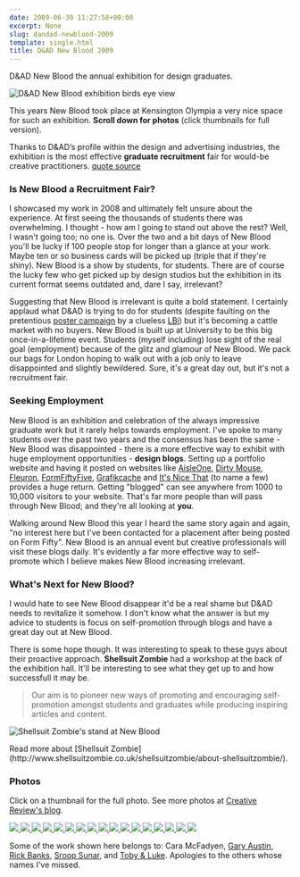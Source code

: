 ```yaml
---
date: 2009-06-30 11:27:58+00:00
excerpt: None
slug: dandad-newblood-2009
template: single.html
title: D&AD New Blood 2009
---
```


D&AD New Blood the annual exhibition for design graduates.

![D&AD New Blood exhibition birds eye view](/images/blog/dandad-newblood/dandad.jpg)

This years New Blood took place at Kensington Olympia a very nice space for such an exhibition. **Scroll down for photos** (click thumbnails for full version).


Thanks to D&AD’s profile within the design and advertising industries, the exhibition is the most effective **graduate recruitment** fair for would-be creative practitioners.
[quote source](http://www.dandad.org/education/new-blood.html)





### Is New Blood a Recruitment Fair?


I showcased my work in 2008 and ultimately felt unsure about the experience. At first seeing the thousands of students there was overwhelming. I thought - how am I going to stand out above the rest? Well, I wasn't going too; no one is. Over the two and a bit days of New Blood you'll be lucky if 100 people stop for longer than a glance at your work. Maybe ten or so business cards will be picked up (triple that if they're shiny). New Blood is a show by students, for students. There are of course the lucky few who get picked up by design studios but the exhibition in its current format seems outdated and, dare I say, irrelevant?

Suggesting that New Blood is irrelevant is quite a bold statement. I certainly applaud what D&AD is trying to do for students (despite faulting on the pretentious [poster campaign](http://www.creativereview.co.uk/cr-blog/2009/may/dad-new-blood-exhibition) by a clueless [LBi](http://www.lbiq.net/advertising/drawing-blood/)) but it's becoming a cattle market with no buyers. New Blood is built up at University to be this big once-in-a-lifetime event. Students (myself including) lose sight of the real goal (employment) because of the glitz and glamour of New Blood. We pack our bags for London hoping to walk out with a job only to leave disappointed and slightly bewildered. Sure, it's a great day out, but it's not a recruitment fair.


### Seeking Employment


New Blood is an exhibition and celebration of the always impressive graduate work but it rarely helps towards employment. I've spoke to many students over the past two years and the consensus has been the same - New Blood was disappointed - there is a more effective way to exhibit with huge employment opportunities - **design blogs**. Setting up a portfolio website and having it posted on websites like [AisleOne](http://www.aisleone.net/), [Dirty Mouse](http://www.dirtymouse.co.uk), [Fleuron](http://www.fleuron.com), [FormFiftyFive](http://www.formfiftyfive.com), [Grafikcache](http://www.grafikcache.com) and [It's Nice That](http://www.itsnicethat.com) (to name a few) provides a huge return. Getting "blogged" can see anywhere from 1000 to 10,000 visitors to your website. That's far more people than will pass through New Blood; and they're all looking at **you**.

Walking around New Blood this year I heard the same story again and again, "no interest here but I've been contacted for a placement after being posted on Form Fifty". New Blood is an annual event but creative professionals will visit these blogs daily. It's evidently a far more effective way to self-promote which I believe makes New Blood increasing irrelevant.


### What's Next for New Blood?


I would hate to see New Blood disappear it'd be a real shame but D&AD needs to revitalize it somehow. I don't know what the answer is but my advice to students is focus on self-promotion through blogs and have a great day out at New Blood.

There is some hope though. It was interesting to speak to these guys about their proactive approach. **Shellsuit Zombie** had a workshop at the back of the exhibition hall. It'll be interesting to see what they get up to and how successfull it may be.


<blockquote><p>Our aim is to pioneer new ways of promoting and encouraging self-promotion amongst students and graduates while producing inspiring articles and content.</p></blockquote>


![Shellsuit Zombie's stand at New Blood](/images/blog/dandad-newblood/shellsuit-zombie.jpg)

<p class="left">Read more about [Shellsuit Zombie](http://www.shellsuitzombie.co.uk/shellsuitzombie/about-shellsuitzombie/).</p>




### Photos


Click on a thumbnail for the full photo. See more photos at [Creative Review's blog](http://www.creativereview.co.uk/cr-blog/2009/june/new-blood-part-one).

[ ![](/images/blog/dandad-newblood/thumbs/cara-mcfadyen-lightbulbs.jpg) ](/images/blog/dandad-newblood/cara-mcfadyen-lightbulbs.jpg) [ ![](/images/blog/dandad-newblood/thumbs/cumbria-university.jpg) ](/images/blog/dandad-newblood/cumbria-university.jpg) [ ![](/images/blog/dandad-newblood/thumbs/dandad-math.jpg) ](/images/blog/dandad-newblood/dandad-math.jpg) [ ![](/images/blog/dandad-newblood/thumbs/funky-house.jpg) ](/images/blog/dandad-newblood/funky-house.jpg) [ ![](/images/blog/dandad-newblood/thumbs/gary-austin-doritos.jpg) ](/images/blog/dandad-newblood/gary-austin-doritos.jpg) [ ![](/images/blog/dandad-newblood/thumbs/kingston-university.jpg) ](/images/blog/dandad-newblood/kingston-university.jpg) [ ![](/images/blog/dandad-newblood/thumbs/love-cigarette.jpg) ](/images/blog/dandad-newblood/love-cigarette.jpg) [ ![](/images/blog/dandad-newblood/thumbs/paper.jpg) ](/images/blog/dandad-newblood/paper.jpg) [ ![](/images/blog/dandad-newblood/thumbs/rick-banks-typefactory.jpg) ](/images/blog/dandad-newblood/rick-banks-typefactory.jpg) [ ![](/images/blog/dandad-newblood/thumbs/sroop-sunar-matchbox-1.jpg) ](/images/blog/dandad-newblood/sroop-sunar-matchbox-1.jpg) [ ![](/images/blog/dandad-newblood/thumbs/sroop-sunar-matchbox-2.jpg) ](/images/blog/dandad-newblood/sroop-sunar-matchbox-2.jpg) [ ![](/images/blog/dandad-newblood/thumbs/sroop-sunar-matchbox-3.jpg) ](/images/blog/dandad-newblood/sroop-sunar-matchbox-3.jpg) [ ![](/images/blog/dandad-newblood/thumbs/toby-luke-rspca-2.jpg) ](/images/blog/dandad-newblood/toby-luke-rspca-2.jpg) [ ![](/images/blog/dandad-newblood/thumbs/toby-luke-rspca.jpg) ](/images/blog/dandad-newblood/toby-luke-rspca.jpg) [ ![](/images/blog/dandad-newblood/thumbs/typemuseum.jpg) ](/images/blog/dandad-newblood/typemuseum.jpg) [ ![](/images/blog/dandad-newblood/thumbs/vision.jpg) ](/images/blog/dandad-newblood/vision.jpg) [ ![](/images/blog/dandad-newblood/thumbs/wwf.jpg) ](/images/blog/dandad-newblood/wwf.jpg)

Some of the work shown here belongs to: Cara McFadyen, [Gary Austin](http://sevenzero.co.uk/), [Rick Banks](http://elektrobanks.com/), [Sroop Sunar](http://sroopsunar.com/), and [Toby & Luke](http://tobyandluke.com/). Apologies to the others whose names I've missed.
